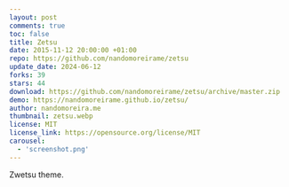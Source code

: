 ```yaml
---
layout: post
comments: true
toc: false
title: Zetsu
date: 2015-11-12 20:00:00 +01:00
repo: https://github.com/nandomoreirame/zetsu
update_date: 2024-06-12
forks: 39
stars: 44
download: https://github.com/nandomoreirame/zetsu/archive/master.zip
demo: https://nandomoreirame.github.io/zetsu/
author: nandomoreira.me
thumbnail: zetsu.webp
license: MIT
license_link: https://opensource.org/license/MIT
carousel:
  - 'screenshot.png'
---
```


Zwetsu theme.
